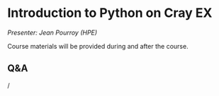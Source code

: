 # Introduction to Python on Cray EX

*Presenter: Jean Pourroy (HPE)*

Course materials will be provided during and after the course.

<!--
Temporary location of materials (for the lifetime of the training project):

-   Slides: `/project/project_465001362/Slides/HPE/12_1_Python_Frameworks.pdf`
-->

<!--
Archived materials on LUMI:

-   Slides: `/appl/local/training/2p3day-20250303/files/LUMI-2p3day-20250303-501-Introduction_to_Python_on_Cray_EX.pdf`

-   Recording: `/appl/local/training/2p3day-20250303/recordings/501-Introduction_to_Python_on_Cray_EX.mp4`

These materials can only be distributed to actual users of LUMI (active user account).
-->


## Q&A

/
